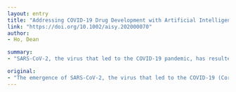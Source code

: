 ```yaml
---
layout: entry
title: "Addressing COVID-19 Drug Development with Artificial Intelligence"
link: "https://doi.org/10.1002/aisy.202000070"
author:
- Ho, Dean

summary:
- "SARS-CoV-2, the virus that led to the COVID-19 pandemic, has resulted in substantial overburdening of healthcare systems and an economic crisis on a global scale. Therapeutic antibody and vaccine development are being actively explored. Artificial intelligence (AI) is also being applied for novel small molecule discovery. Estimated timelines for the broad deployment of a vaccine have been estimated to be 12-18 months or longer."

original:
- "The emergence of SARS-CoV-2, the virus that led to the COVID-19 (Coronavirus Disease 2019) pandemic has resulted in substantial overburdening of healthcare systems as well as an economic crisis on a global scale. This has in turn resulted in widespread efforts to identify suitable therapies to address this aggressive pathogen. Therapeutic antibody and vaccine development are being actively explored, and a Phase I clinical trial of mRNA-1273 which was developed in collaboration between the National Institute of Allergy and Infectious Diseases and Moderna, Inc. is currently underway. Artificial intelligence (AI) is also being applied for novel small molecule discovery. Estimated timelines for the broad deployment of a vaccine have been estimated to be 12-18 months or longer. Accelerated small molecule and antibody discovery may also lead to deployment of approved treatments on the several months to year-long timeframe. All of these are promising approaches that may lead to sustained efficacy in treating COVID-19. However, its emergence has also necessitated a rapid response that has led to a large number of clinical trials evaluating drug combinations comprised of repurposed therapies. While initial study readouts have resulted in limited successes and downstream successes may be on the horizon, harnessing AI to optimize drug repurposing and combination therapy design may lead to the rapid identification of regimens that mediate unexpected and markedly enhanced treatment outcomes. This article is protected by copyright. All rights reserved."
---
```


